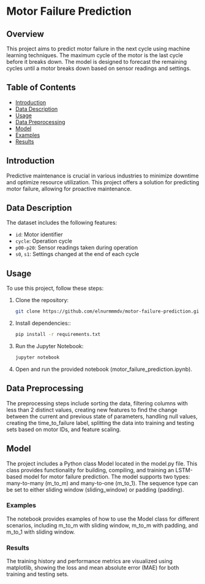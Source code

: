 # Motor Failure Prediction

## Overview

This project aims to predict motor failure in the next cycle using machine learning techniques. The maximum cycle of the motor is the last cycle before it breaks down. The model is designed to forecast the remaining cycles until a motor breaks down based on sensor readings and settings.

## Table of Contents

- [Introduction](#introduction)
- [Data Description](#data-description)
- [Usage](#usage)
- [Data Preprocessing](#data-preprocessing)
- [Model](#model)
- [Examples](#examples)
- [Results](#results)


## Introduction

Predictive maintenance is crucial in various industries to minimize downtime and optimize resource utilization. This project offers a solution for predicting motor failure, allowing for proactive maintenance.

## Data Description

The dataset includes the following features:

- `id`: Motor identifier
- `cycle`: Operation cycle
- `p00-p20`: Sensor readings taken during operation
- `s0`, `s1`: Settings changed at the end of each cycle

## Usage

To use this project, follow these steps:

1. Clone the repository:

   ```bash
   git clone https://github.com/elnurmmmdv/motor-failure-prediction.git
2. Install dependencies::

   ```bash
   pip install -r requirements.txt

3. Run the Jupyter Notebook:

   ```bash
   jupyter notebook
   
4. Open and run the provided notebook (motor_failure_prediction.ipynb).


## Data Preprocessing

The preprocessing steps include sorting the data, filtering columns with less than 2 distinct values, creating new features to find the change between the current and previous state of parameters, handling null values, creating the time_to_failure label, splitting the data into training and testing sets based on motor IDs, and feature scaling.

## Model
The project includes a Python class Model located in the model.py file. This class provides functionality for building, compiling, and training an LSTM-based model for motor failure prediction. The model supports two types: many-to-many (m_to_m) and many-to-one (m_to_1). The sequence type can be set to either sliding window (sliding_window) or padding (padding).

### Examples
The notebook provides examples of how to use the Model class for different scenarios, including m_to_m with sliding window, m_to_m with padding, and m_to_1 with sliding window.

### Results
The training history and performance metrics are visualized using matplotlib, showing the loss and mean absolute error (MAE) for both training and testing sets.
